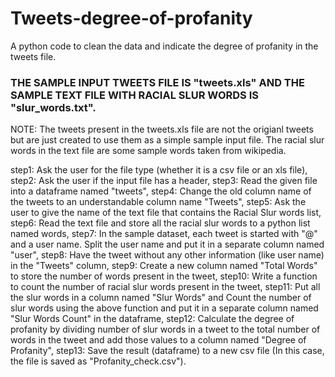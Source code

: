 # Tweets-degree-of-profanity
A python code to clean the data and indicate the degree of profanity in the tweets file.

### THE SAMPLE INPUT TWEETS FILE IS "tweets.xls" AND THE SAMPLE TEXT FILE WITH RACIAL SLUR WORDS IS "slur_words.txt".

NOTE: The tweets present in the tweets.xls file are not the origianl tweets but are just created to use them as a simple sample input file. The racial slur words in the text file are some sample words taken from wikipedia.

step1: Ask the user for the file type (whether it is a csv file or an xls file),
step2: Ask the user if the input file has a header,
step3: Read the given file into a dataframe named "tweets",
step4: Change the old column name of the tweets to an understandable column name "Tweets",
step5: Ask the user to give the name of the text file that contains the Racial Slur words list,
step6: Read the text file and store all the racial slur words to a python list named words,
step7: In the sample dataset, each tweet is started with "@" and a user name. Split the user name and put it in a separate column named "user",
step8: Have the tweet without any other information (like user name) in the "Tweets" column,
step9: Create a new column named "Total Words" to store the number of words present in the tweet,
step10: Write a function to count the number of racial slur words present in the tweet,
step11: Put all the slur words in a column named "Slur Words" and Count the number of slur words using the above function and put it in a separate column named "Slur Words Count" in the dataframe,
step12: Calculate the degree of profanity by dividing number of slur words in a tweet to the total number of words in the tweet and add those values to a column named "Degree of Profanity",
step13: Save the result (dataframe) to a new csv file (In this case, the file is saved as "Profanity_check.csv").
